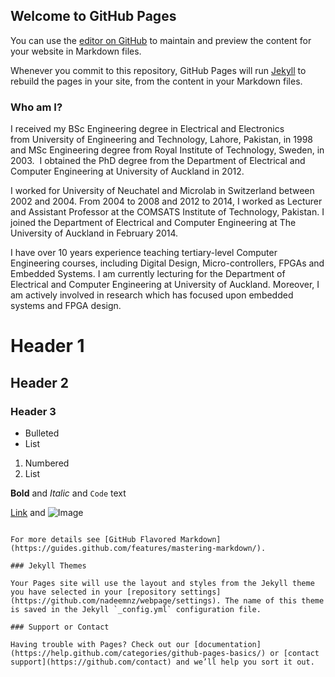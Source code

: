 ## Welcome to GitHub Pages

You can use the [editor on GitHub](https://github.com/nadeemnz/webpage/edit/master/index.md) to maintain and preview the content for your website in Markdown files.

Whenever you commit to this repository, GitHub Pages will run [Jekyll](https://jekyllrb.com/) to rebuild the pages in your site, from the content in your Markdown files.

### Who am I?
I received my BSc Engineering degree in Electrical and Electronics from University of Engineering and Technology, Lahore, Pakistan, in 1998 and MSc Engineering degree from Royal Institute of Technology, Sweden, in 2003.  I obtained the PhD degree from the Department of Electrical and Computer Engineering at University of Auckland in 2012.

I worked for University of Neuchatel and Microlab in Switzerland between 2002 and 2004. From 2004 to 2008 and 2012 to 2014, I worked as Lecturer and Assistant Professor at the COMSATS Institute of Technology, Pakistan. I joined the Department of Electrical and Computer Engineering at The University of Auckland in February 2014.

I have over 10 years experience teaching tertiary-level Computer Engineering courses, including Digital Design, Micro-controllers, FPGAs and Embedded Systems. I am currently lecturing for the Department of Electrical and Computer Engineering at University of Auckland. Moreover, I am actively involved in research which has focused upon embedded systems and FPGA design. 

# Header 1
## Header 2
### Header 3

- Bulleted
- List

1. Numbered
2. List

**Bold** and _Italic_ and `Code` text

[Link](url) and ![Image](src)
```

For more details see [GitHub Flavored Markdown](https://guides.github.com/features/mastering-markdown/).

### Jekyll Themes

Your Pages site will use the layout and styles from the Jekyll theme you have selected in your [repository settings](https://github.com/nadeemnz/webpage/settings). The name of this theme is saved in the Jekyll `_config.yml` configuration file.

### Support or Contact

Having trouble with Pages? Check out our [documentation](https://help.github.com/categories/github-pages-basics/) or [contact support](https://github.com/contact) and we’ll help you sort it out.
